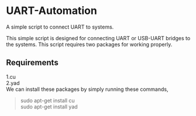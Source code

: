 # UART-Automation
A simple script to connect UART to systems.

This simple script is designed for connecting UART or USB-UART bridges to the systems.
This script requires two packages for working properly.
## Requirements
1.cu <br>
2.yad <br>
We can install these packages by simply running these commands, <br>
> sudo apt-get install cu <br>
> sudo apt-get install yad <br>
